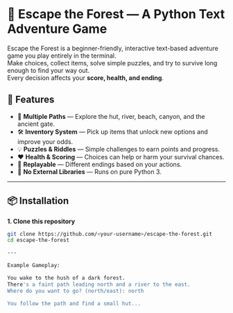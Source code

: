 # 🌲 Escape the Forest — A Python Text Adventure Game

Escape the Forest is a beginner-friendly, interactive text-based adventure game you play entirely in the terminal.  
Make choices, collect items, solve simple puzzles, and try to survive long enough to find your way out.  
Every decision affects your **score, health, and ending**.


## 🚀 Features

- 🎯 **Multiple Paths** — Explore the hut, river, beach, canyon, and the ancient gate.
- 🛠 **Inventory System** — Pick up items that unlock new options and improve your odds.
- 💡 **Puzzles & Riddles** — Simple challenges to earn points and progress.
- ❤️ **Health & Scoring** — Choices can help or harm your survival chances.
- 🔄 **Replayable** — Different endings based on your actions.
- 📝 **No External Libraries** — Runs on pure Python 3.

---

## 📦 Installation

**1. Clone this repository**
```bash
git clone https://github.com/<your-username>/escape-the-forest.git
cd escape-the-forest

---

Example Gameplay:

You wake to the hush of a dark forest.
There's a faint path leading north and a river to the east.
Where do you want to go? (north/east): north

You follow the path and find a small hut...
